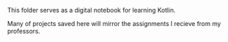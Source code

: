 This folder serves as a digital notebook for learning Kotlin.

Many of projects saved here will mirror the assignments I recieve from my professors.
